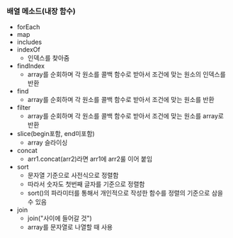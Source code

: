 ### 배열 메소드(내장 함수)

- forEach
- map
- includes
- indexOf
  - 인덱스를 찾아줌
- findIndex
  - array를 순회하며 각 원소를 콜백 함수로 받아서 조건에 맞는 원소의 인덱스를 반환
- find
  - array를 순회하며 각 원소를 콜백 함수로 받아서 조건에 맞는 원소를 반환
- filter
  - array를 순회하며 각 원소를 콜백 함수로 받아서 조건에 맞는 원소를 array로 반환
- slice(begin포함, end미포함)
  - array 슬라이싱
- concat
  - arr1.concat(arr2)라면 arr1에 arr2룰 이어 붙임
- sort
  - 문자열 기준으로 사전식으로 정렬함
  - 따라서 숫자도 첫번째 글자를 기준으로 정렬함
  - sort()의 파라미터를 통해서 개인적으로 작성한 함수를 정렬의 기준으로 삼을 수 있음
- join
  - join("사이에 들어갈 것")
  - array를 문자열로 나열할 때 사용